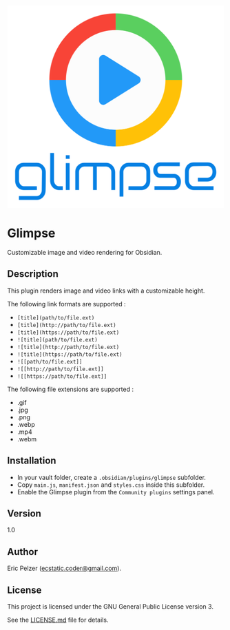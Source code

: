 ![](https://github.com/senselogic/GLIMPSE/blob/master/LOGO/glimpse.png)

# Glimpse

Customizable image and video rendering for Obsidian.

## Description

This plugin renders image and video links with a customizable height.

The following link formats are supported :
*   `[title](path/to/file.ext)`
*   `[title](http://path/to/file.ext)`
*   `[title](https://path/to/file.ext)`
*   `![title](path/to/file.ext)`
*   `![title](http://path/to/file.ext)`
*   `![title](https://path/to/file.ext)`
*   `![[path/to/file.ext]]`
*   `![[http://path/to/file.ext]]`
*   `![[https://path/to/file.ext]]`

The following file extensions are supported :
*   .gif
*   .jpg
*   .png
*   .webp
*   .mp4
*   .webm

## Installation

*   In your vault folder, create a `.obsidian/plugins/glimpse` subfolder.
*   Copy `main.js`, `manifest.json` and `styles.css` inside this subfolder.
*   Enable the Glimpse plugin from the `Community plugins` settings panel.

## Version

1.0

## Author

Eric Pelzer (ecstatic.coder@gmail.com).

## License

This project is licensed under the GNU General Public License version 3.

See the [LICENSE.md](LICENSE.md) file for details.

